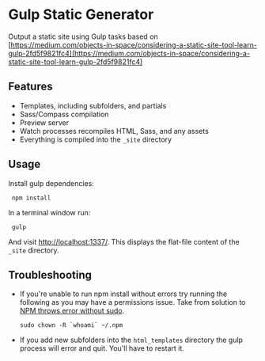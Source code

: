 Gulp Static Generator
=====================

Output a static site using Gulp tasks based on [https://medium.com/objects-in-space/considering-a-static-site-tool-learn-gulp-2fd5f9821fc4](https://medium.com/objects-in-space/considering-a-static-site-tool-learn-gulp-2fd5f9821fc4)

## Features

- Templates, including subfolders, and partials
- Sass/Compass compilation
- Preview server
- Watch processes recompiles HTML, Sass, and any assets
- Everything is compiled into the `_site` directory

## Usage

Install gulp dependencies:

     npm install

In a terminal window run:

     gulp

And visit [http://localhost:1337/](http://localhost:1337/). This displays the flat-file content of the `_site` directory.

## Troubleshooting

- If you're unable to run npm install without errors try running the following as you may have a permissions issue. Take from solution to [NPM throws error without sudo](http://stackoverflow.com/questions/16151018/npm-throws-error-without-sudo).

     ``sudo chown -R `whoami` ~/.npm``

- If you add new subfolders into the `html_templates` directory the gulp process will error and quit. You'll have to restart it.

